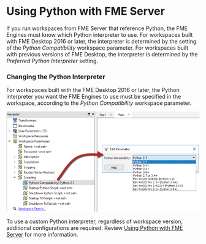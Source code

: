 # Using Python with FME Server #

If you run workspaces from FME Server that reference Python, the FME Engines must know which Python interpreter to use. For workspaces built with FME Desktop 2016 or later, the interpreter is determined by the setting of the *Python Compatibility* workspace parameter. For workspaces built with previous versions of FME Desktop, the interpreter is determined by the *Preferred Python Interpreter* setting.

### Changing the Python Interpreter ###

For workspaces built with the FME Desktop 2016 or later, the Python interpreter you want the FME Engines to use must be specified in the workspace, according to the *Python Compatibility* workspace parameter.  

![](./Images/5.003.PythonCompatibility.png)

To use a custom Python interpreter, regardless of workspace version, additional configurations are required.  Review [Using Python with FME Server](http://docs.safe.com/fme/2018.0/html/FME_Server_Documentation/Content/AdminGuide/Using-Python-with-FME_Server.htm) for more information.
